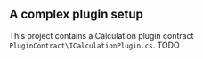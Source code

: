 ## A complex plugin setup

This project contains a Calculation plugin contract `PluginContract\ICalculationPlugin.cs`.
TODO